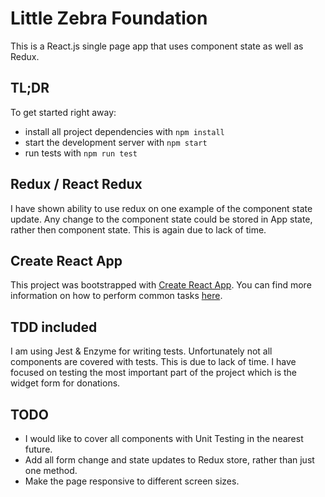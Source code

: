 # Little Zebra Foundation

This is a React.js single page app that uses component state as well as Redux.

## TL;DR

To get started right away:

* install all project dependencies with `npm install`
* start the development server with `npm start`
* run tests with `npm run test`

## Redux / React Redux

I have shown ability to use redux on one example of the component state update. Any change to the component state could be stored in App state, rather then component state.
This is again due to lack of time.  

## Create React App

This project was bootstrapped with [Create React App](https://github.com/facebookincubator/create-react-app). You can find more information on how to perform common tasks [here](https://github.com/facebookincubator/create-react-app/blob/master/packages/react-scripts/template/README.md).

## TDD included

I am using Jest & Enzyme for writing tests. Unfortunately not all components are covered with tests. This is due to lack of time.
I have focused on testing the most important part of the project which is the widget form for donations.

## TODO

* I would like to cover all components with Unit Testing in the nearest future.
* Add all form change and state updates to Redux store, rather than just one method.
* Make the page responsive to different screen sizes.